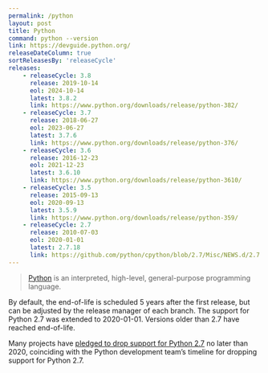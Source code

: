```yaml
---
permalink: /python
layout: post
title: Python
command: python --version
link: https://devguide.python.org/
releaseDateColumn: true
sortReleasesBy: 'releaseCycle'
releases:
    - releaseCycle: 3.8
      release: 2019-10-14
      eol: 2024-10-14
      latest: 3.8.2
      link: https://www.python.org/downloads/release/python-382/
    - releaseCycle: 3.7
      release: 2018-06-27
      eol: 2023-06-27
      latest: 3.7.6
      link: https://www.python.org/downloads/release/python-376/
    - releaseCycle: 3.6
      release: 2016-12-23
      eol: 2021-12-23
      latest: 3.6.10
      link: https://www.python.org/downloads/release/python-3610/
    - releaseCycle: 3.5
      release: 2015-09-13
      eol: 2020-09-13
      latest: 3.5.9
      link: https://www.python.org/downloads/release/python-359/
    - releaseCycle: 2.7
      release: 2010-07-03
      eol: 2020-01-01
      latest: 2.7.18
      link: https://github.com/python/cpython/blob/2.7/Misc/NEWS.d/2.7.18rc1.rst
---
```


> [Python](https://www.python.org/) is an interpreted, high-level, general-purpose programming language.

By default, the end-of-life is scheduled 5 years after the first release, but can be adjusted by the release manager of each branch. The support for Python 2.7 was extended to 2020-01-01. Versions older than 2.7 have reached end-of-life.

Many projects have [pledged to drop support for Python 2.7](https://python3statement.org/) no later than 2020, coinciding with the Python development team’s timeline for dropping support for Python 2.7.
